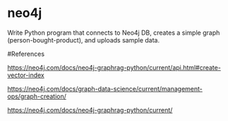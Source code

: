 # neo4j
Write Python program that connects to Neo4j DB, creates a simple graph (person-bought-product), and uploads sample data.


#References

https://neo4j.com/docs/neo4j-graphrag-python/current/api.html#create-vector-index

https://neo4j.com/docs/graph-data-science/current/management-ops/graph-creation/

https://neo4j.com/docs/neo4j-graphrag-python/current/
